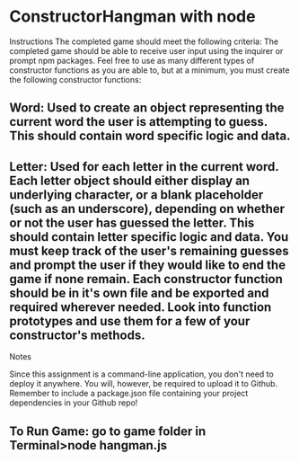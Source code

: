 # ConstructorHangman with node 


Instructions The completed game should meet the following criteria: The completed game should be able to receive user input using the inquirer or prompt npm packages. Feel free to use as many different types of constructor functions as you are able to, but at a minimum, you must create the following constructor functions:

## Word: Used to create an object representing the current word the user is attempting to guess. This should contain word specific logic and data.

## Letter: Used for each letter in the current word. Each letter object should either display an underlying character, or a blank placeholder (such as an underscore), depending on whether or not the user has guessed the letter. This should contain letter specific logic and data. You must keep track of the user's remaining guesses and prompt the user if they would like to end the game if none remain. Each constructor function should be in it's own file and be exported and required wherever needed. Look into function prototypes and use them for a few of your constructor's methods.

Notes

Since this assignment is a command-line application, you don't need to deploy it anywhere. You will, however, be required to upload it to Github. Remember to include a package.json file containing your project dependencies in your Github repo! 

## To Run Game: go to game folder in Terminal>node hangman.js 
